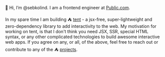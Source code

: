 👋 Hi, I’m @sebkolind. I am a frontend engineer at [Public.com](https://public.com).

In my spare time I am building ⛺ [tent](https://github.com/tentjs/tent) - a jsx-free, super-lightweight and zero-dependency library to add interactivity to the web. My motivation for working on tent, is that I don't think you need JSX, SSR, special HTML syntax, or any other complicated technologies to build awesome interactive web apps. If you agree on any, or all, of the above, feel free to reach out or contribute to any of the ⛺ [projects](https://github.com/tentjs).

<!---
sebkolind/sebkolind is a ✨ special ✨ repository because its `README.md` (this file) appears on your GitHub profile.
You can click the Preview link to take a look at your changes.
--->
